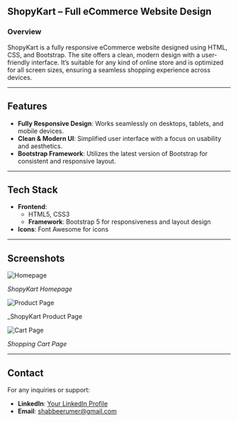## **ShopyKart – Full eCommerce Website Design**

### **Overview**

ShopyKart is a fully responsive eCommerce website designed using HTML, CSS, and Bootstrap. The site offers a clean, modern design with a user-friendly interface. It’s suitable for any kind of online store and is optimized for all screen sizes, ensuring a seamless shopping experience across devices.

---

## **Features**

- **Fully Responsive Design**: Works seamlessly on desktops, tablets, and mobile devices.
- **Clean & Modern UI**: Simplified user interface with a focus on usability and aesthetics.
- **Bootstrap Framework**: Utilizes the latest version of Bootstrap for consistent and responsive layout.

---

## **Tech Stack**

- **Frontend**:
  - HTML5, CSS3
  - **Framework**: Bootstrap 5 for responsiveness and layout design
- **Icons**: Font Awesome for icons

---

## **Screenshots**

![Homepage](https://github.com/user-attachments/assets/35607de4-41e7-408a-a75e-7ba81a6ab09a)

_ShopyKart Homepage_

![Product Page](https://github.com/user-attachments/assets/34df9782-f0fb-488e-b54d-22659753fc43)

_ShopyKart Product Page

![Cart Page](https://github.com/user-attachments/assets/00c9ddc8-ab79-4c06-8ace-76d54a233ec8)

_Shopping Cart Page_


---

## **Contact**

For any inquiries or support:

- **LinkedIn**: [Your LinkedIn Profile](https://linkedin.com/in/umer-shabbeer)
- **Email**: shabbeerumer@gmail.com
